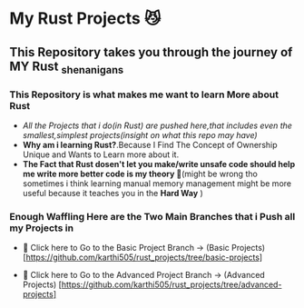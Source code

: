 # My Rust Projects 😼
## This Repository takes you through the journey of **MY** Rust <sub>shenanigans</sub>
### This Repository is what makes me want to learn More about Rust


- *All the Projects that i do(in Rust) are pushed here,that includes even the smallest,simplest projects(insight on what this repo may have)*
- **Why am i learning Rust?**.Because I Find The Concept of Ownership Unique and Wants to Learn more about it.
- **The Fact that Rust dosen't let you make/write unsafe code should help me write more better code is my theory 🤔**(might be wrong tho sometimes i think learning manual memory management might be more useful because it teaches you in the **Hard Way** )

### Enough Waffling Here are the Two Main Branches that i Push all my Projects in

- 🫵 Click here to Go to the Basic Project Branch -> (Basic Projects) [https://github.com/karthi505/rust_projects/tree/basic-projects]

- 🫵 Click here to Go to the Advanced Project Branch -> (Advanced Projects) [https://github.com/karthi505/rust_projects/tree/advanced-projects]
  

